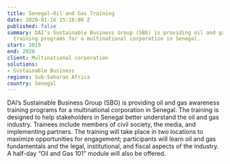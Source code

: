 ```yaml
---
title: Senegal—Oil and Gas Training
date: 2020-01-16 15:16:00 Z
published: false
summary: DAI’s Sustainable Business Group (SBG) is providing oil and gas awareness
  training programs for a multinational corporation in Senegal.
start: 2019
end: 2020
client: Multinational corporation
solutions:
- Sustainable Business
regions: Sub-Saharan Africa
country: Senegal
---
```


DAI’s Sustainable Business Group (SBG) is providing oil and gas awareness training programs for a multinational corporation in Senegal. The training is designed to help stakeholders in Senegal better understand the oil and gas industry. Trainees include members of civil society, the media, and implementing partners. The training will take place in two locations to maximize opportunities for engagement; participants will learn oil and gas fundamentals and the legal, institutional, and fiscal aspects of the industry. A half-day “Oil and Gas 101” module will also be offered. 